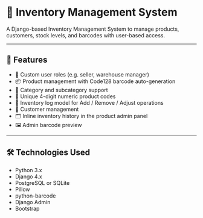 # 🧾 Inventory Management System

A Django-based Inventory Management System to manage products, customers, stock levels, and barcodes with user-based access.

---

## 🔧 Features

- 🔐 Custom user roles (e.g. seller, warehouse manager)
- 📦 Product management with Code128 barcode auto-generation
- 📁 Category and subcategory support
- 🔢 Unique 4-digit numeric product codes
- 🧮 Inventory log model for Add / Remove / Adjust operations
- 👤 Customer management
- 🗂 Inline inventory history in the product admin panel
- 🖼 Admin barcode preview

---

## 🛠 Technologies Used

- Python 3.x
- Django 4.x
- PostgreSQL or SQLite
- Pillow
- python-barcode
- Django Admin
- Bootstrap